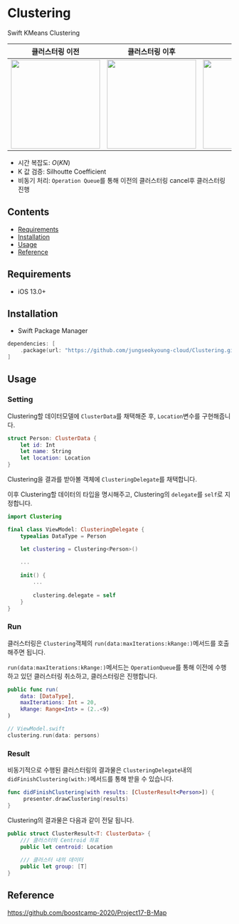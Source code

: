 # Clustering
Swift KMeans Clustering

|클러스터링 이전|클러스터링 이후|영상|
|:---:|:---:|:---:|
|<img src="https://github.com/jungseokyoung-cloud/Clustering/assets/81402827/313923a5-c026-47c5-aec7-19cd4eba38d9" width="200"/>|<img src="https://github.com/jungseokyoung-cloud/Clustering/assets/81402827/eef60c27-a7a9-48aa-9554-5c494593c8e0" width="200"/>|<img src="https://github.com/WalkingDogWithFriends/GaeManDa/assets/81402827/27f8c028-e1bf-4654-8484-2bdae93c96b6" width="200"/>|

- 시간 복잡도: $O(KN)$
- K 값 검증: Silhoutte Coefficient
- 비동기 처리: `Operation Queue`를 통해 이전의 클러스터링 cancel후 클러스터링 진행

## Contents 
- [Requirements](#requirements)
- [Installation](#installation)
- [Usage](#usage)
- [Reference](#reference)

## Requirements
- iOS 13.0+

## Installation
- Swift Package Manager
``` swift
dependencies: [
    .package(url: "https://github.com/jungseokyoung-cloud/Clustering.git", .upToNextMajor(from: "1.0.0"))
]
```

## Usage
### Setting
Clustering할 데이터모델에 `ClusterData`를 채택해준 후, `Location`변수를 구현해줍니다. 

```Swift 
struct Person: ClusterData {
	let id: Int
	let name: String
	let location: Location
}
```

Clustering을 결과를 받아볼 객체에 `ClusteringDelegate`를 채택합니다.

이후 Clustering할 데이터의 타입을 명시해주고, Clustering의 `delegate`를 `self`로 지정합니다.
``` Swift
import Clustering

final class ViewModel: ClusteringDelegate {
	typealias DataType = Person

	let clustering = Clustering<Person>()
	
	...
	
	init() {
		...
		
		clustering.delegate = self
	}
}
```

### Run 
클러스터링은 `Clustering`객체의 `run(data:maxIterations:kRange:)`메서드를 호출해주면 됩니다. 

`run(data:maxIterations:kRange:)`메서드는 `OperationQueue`를 통해 이전에 수행하고 있던 클러스터링 취소하고, 클러스터링은 진행합니다.
```Swift
public func run(
	data: [DataType],
	maxIterations: Int = 20,
	kRange: Range<Int> = (2..<9)
)
```
```Swift
// ViewModel.swift
clustering.run(data: persons)
```

### Result
비동기적으로 수행된 클러스터링의 결과물은 `ClusteringDelegate`내의 `didFinishClustering(with:)`메서드를 통해 받을 수 있습니다. 

``` Swift
func didFinishClustering(with results: [ClusterResult<Person>]) {
	 presenter.drawClustering(results)
}
```

Clustering의 결과물은 다음과 같이 전달 됩니다. 
``` Swift 
public struct ClusterResult<T: ClusterData> {
	/// 클러스터의 Centroid 좌표
	public let centroid: Location
	
	/// 클러스터 내의 데이터
	public let group: [T]
}
```


## Reference
https://github.com/boostcamp-2020/Project17-B-Map

